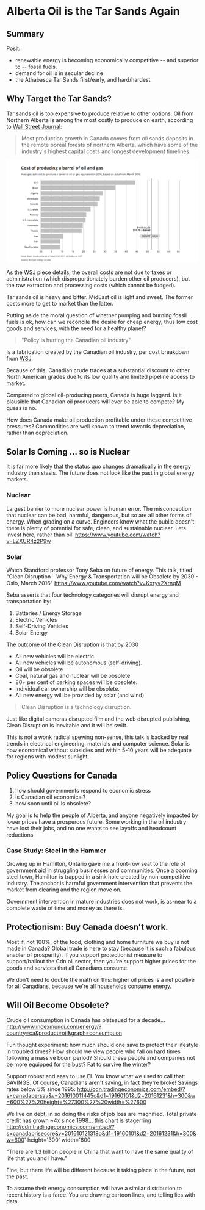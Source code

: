 # Alberta Oil is the Tar Sands Again

## Summary

Posit: 
* renewable energy is becoming economically competitive -- and superior to -- fossil fuels.  
* demand for oil is in secular decline
* the Athabasca Tar Sands first/early, and hard/hardest.

## Why Target the Tar Sands? 

Tar sands oil is too expensive to produce relative to other options.  Oil from Northern Alberta is among the most costly to produce on earth, according to [Wall Street Journal][WSJ]:

> Most production growth in Canada comes from oil sands deposits in the remote boreal forests of northern Alberta, which have some of the industry's highest capital costs and longest development timelines.

<img src="images/oil-prod-cost.png">

As the [WSJ][WSJ] piece details, the overall costs are not due to taxes or administration (which disproportionately burden other oil producers), but the raw extraction and processing costs (which cannot be fudged).

Tar sands oil is heavy and bitter.  MidEast oil is light and sweet.  The former costs more to get to market than the latter.

Putting aside the moral question of whether pumping and burning fossil fuels is ok, how can we reconcile the desire for cheap energy, thus low cost goods and services, with the need for a healthy planet? 

> "Policy is hurting the Canadian oil industry" 

Is a fabrication created by the Canadian oil industry, per cost breakdown from [WSJ][WSJ].   

Because of this, Canadian crude trades at a substantial discount to other North American grades due to its low quality and limited pipeline access to market.  

Compared to global oil-producing peers, Canada is huge laggard.  Is it plausible that Canadian oil producers will ever be able to compete?  My guess is no. 

How does Canada make oil production profitable under these competitive pressures?  Commodities are well known to trend towards depreciation, rather than depreciation. 

## Solar Is Coming ... so is Nuclear

It is far more likely that the status quo changes dramatically in the energy industry than stasis.  The future does not look like the past in global energy markets.

### Nuclear

Largest barrier to more nuclear power is human error.  The misconception that nuclear can be bad, harmful, dangerous, but so are all other forms of energy.  When grading on a curve.  Engineers know what the public doesn't: there is plenty of potential for safe, clean, and sustainable nuclear. Lets invest here, rather than oil.  https://www.youtube.com/watch?v=LZXUR4z2P9w

### Solar 

Watch Standford professor Tony Seba on future of energy. This talk, titled "Clean Disruption - Why Energy & Transportation will be Obsolete by 2030 - Oslo, March 2016" https://www.youtube.com/watch?v=Kxryv2XrnqM

Seba asserts that four technology categories will disrupt energy and transportation by:
1. Batteries / Energy Storage
2. Electric Vehicles
3. Self-Driving Vehicles
4. Solar Energy

The outcome of the Clean Disruption is that by 2030 
* All new vehicles will be electric.
* All new vehicles will be autonomous (self-driving).
* Oil will be obsolete
* Coal, natural gas and nuclear will be obsolete
* 80+ per cent of parking spaces will be obsolete.
* Individual car ownership will be obsolete.
* All new energy will be provided by solar (and wind)

> Clean Disruption is a technology disruption. 

Just like digital cameras disrupted film and the web disrupted publishing, Clean Disruption is inevitable and it will be swift. 

This is not a wonk radical spewing non-sense, this talk is backed by real trends in electrical engineering, materials and computer science.  Solar is now economical without subsidies and within 5-10 years will be adequate for regions with modest sunlight.

## Policy Questions for Canada

1. how should governments respond to economic stress
2. is Canadian oil economical? 
3. how soon until oil is obsolete?

My goal is to help the people of Alberta, and anyone negatively impacted by lower prices have a prosperous future.  Some working in the oil industry have lost their jobs, and no one wants to see layoffs and headcount reductions.

### Case Study: Steel in the Hammer

Growing up in Hamilton, Ontario gave me a front-row seat to the role of government aid in struggling businesses and communities.  Once a booming steel town, Hamilton is trapped in a sink hole created by non-competitive industry.  The anchor is harmful government intervention that prevents the market from clearing and the region move on.

Government intervention in mature industries does not work, is as-near to a complete waste of time and money as there is.

## Protectionism: Buy Canada doesn't work. 

Most if, not 100%, of the food, clothing and home furniture we buy is not made in Canada?  Global trade is here to stay (because it is such a fabulous enabler of prosperity).  If you support protectionist measure to support/bailout the Cdn oil sector, then you're support higher prices for the goods and services that all Canadians consume. 

We don't need to double the math on this: higher oil prices is a net positive for all Canadians, because we're all households consume energy. 

## Will Oil Become Obsolete?

Crude oil consumption in Canada has plateaued for a decade... http://www.indexmundi.com/energy/?country=ca&product=oil&graph=consumption

Fun thought experiment: how much should one save to protect their lifestyle in troubled times?  How should we view people who fall on hard times following a massive boom period?  Should these people and companies not be more equipped for the bust?  Fat to survive the winter?

Support robust and easy to use EI.  You know what we used to call that: SAVINGS.  Of course, Canadians aren't saving, in fact they're broke!  Savings rates below 5% since 1995: http://cdn.tradingeconomics.com/embed/?s=canadapersav&v=201610011445o&d1=19160101&d2=20161231&h=300&w=600%27%20height=%27300%27%20width=%27600

We live on debt, in so doing the risks of job loss are magnified.  Total private credit has grown ~4x since 1998...  this chart is stagerring http://cdn.tradingeconomics.com/embed/?s=canadapriseccre&v=201610121318o&d1=19160101&d2=20161231&h=300&w=600' height='300' width='600

"There are 1.3 billion people in China that want to have the same quality of life that you and I have."

Fine, but there life will be different because it taking place in the future, not the past.

To assume their energy consumption will have a similar distribution to recent history is a farce.  You are drawing cartoon lines, and telling lies with data.

[WSJ]:http://graphics.wsj.com/oil-barrel-breakdown/